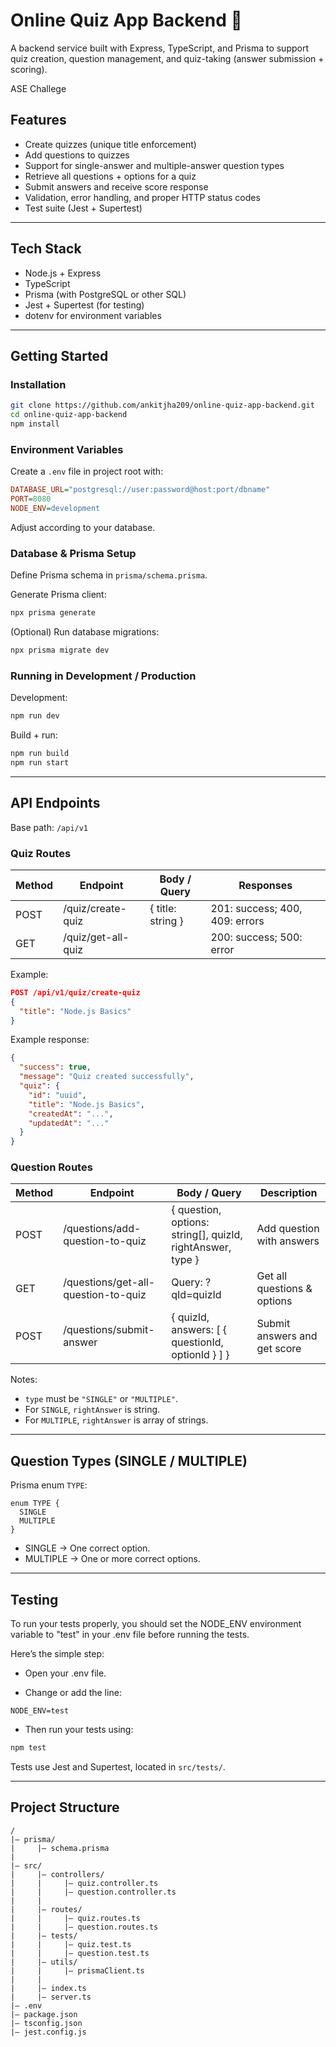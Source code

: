 
# Online Quiz App Backend 📝

A backend service built with Express, TypeScript, and Prisma to support quiz creation, question management, and quiz-taking (answer submission + scoring).

ASE Challege



## Features

- Create quizzes (unique title enforcement)
- Add questions to quizzes
- Support for single-answer and multiple-answer question types
- Retrieve all questions + options for a quiz
- Submit answers and receive score response
- Validation, error handling, and proper HTTP status codes
- Test suite (Jest + Supertest)

---

## Tech Stack

- Node.js + Express
- TypeScript
- Prisma (with PostgreSQL or other SQL)
- Jest + Supertest (for testing)
- dotenv for environment variables

---

## Getting Started

### Installation

```bash
git clone https://github.com/ankitjha209/online-quiz-app-backend.git
cd online-quiz-app-backend
npm install
```

### Environment Variables

Create a `.env` file in project root with:

```ini
DATABASE_URL="postgresql://user:password@host:port/dbname"
PORT=8080
NODE_ENV=development
```
Adjust according to your database.

### Database & Prisma Setup

Define Prisma schema in `prisma/schema.prisma`.

Generate Prisma client:

```bash
npx prisma generate
```

(Optional) Run database migrations:

```bash
npx prisma migrate dev
```

### Running in Development / Production

Development:

```bash
npm run dev
```

Build + run:

```bash
npm run build
npm run start
```

---

## API Endpoints

Base path: `/api/v1`

### Quiz Routes

| Method | Endpoint          | Body / Query         | Responses                  |
|--------|-------------------|----------------------|----------------------------|
| POST   | /quiz/create-quiz | { title: string }    | 201: success; 400, 409: errors |
| GET    | /quiz/get-all-quiz|                      | 200: success; 500: error   |


Example:

```json
POST /api/v1/quiz/create-quiz
{
  "title": "Node.js Basics"
}
```

Example response:

```json
{
  "success": true,
  "message": "Quiz created successfully",
  "quiz": {
    "id": "uuid",
    "title": "Node.js Basics",
    "createdAt": "...",
    "updatedAt": "..."
  }
}
```

### Question Routes

| Method | Endpoint                      | Body / Query                                             | Description                         |
|--------|------------------------------|----------------------------------------------------------|-------------------------------------|
| POST   | /questions/add-question-to-quiz | { question, options: string[], quizId, rightAnswer, type } | Add question with answers          |
| GET    | /questions/get-all-question-to-quiz | Query: ?qId=quizId                                       | Get all questions & options        |
| POST   | /questions/submit-answer      | { quizId, answers: [ { questionId, optionId } ] }        | Submit answers and get score       |

Notes:

- `type` must be `"SINGLE"` or `"MULTIPLE"`.
- For `SINGLE`, `rightAnswer` is string.
- For `MULTIPLE`, `rightAnswer` is array of strings.

---

## Question Types (SINGLE / MULTIPLE)

Prisma enum `TYPE`:

```prisma
enum TYPE {
  SINGLE
  MULTIPLE
}
```

- SINGLE → One correct option.
- MULTIPLE → One or more correct options.

---

## Testing
To run your tests properly, you should set the NODE_ENV environment variable to "test" in your .env file before running the tests.

Here’s the simple step:

- Open your .env file.

- Change or add the line:

```
NODE_ENV=test
```

- Then run your tests using:

```bash
npm test
```

Tests use Jest and Supertest, located in `src/tests/`.

---

## Project Structure

```
/
|— prisma/
|     |— schema.prisma
|
|— src/
|     |— controllers/
|     |     |— quiz.controller.ts
|     |     |— question.controller.ts
|     |
|     |— routes/
|     |     |— quiz.routes.ts
|     |     |— question.routes.ts
|     |— tests/
|     |     |— quiz.test.ts
|     |     |— question.test.ts
|     |— utils/
|     |     |— prismaClient.ts
|     |
|     |— index.ts
|     |— server.ts
|— .env
|— package.json
|— tsconfig.json
|— jest.config.js
```

